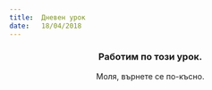 ```yaml
---
title:  Дневен урок
date:   18/04/2018
---
```


### <center>Работим по този урок.</center>
<center>Моля, върнете се по-късно.</center>